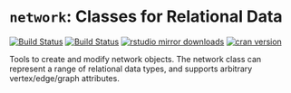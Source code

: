 # `network`:  Classes for Relational Data

[![Build Status](https://travis-ci.org/statnet/network.svg?branch=master)](https://travis-ci.org/statnet/network)
[![Build Status](https://ci.appveyor.com/api/projects/status/3l19hrwv7aamo7ed?svg=true)](https://ci.appveyor.com/project/statnet/network)
[![rstudio mirror downloads](http://cranlogs.r-pkg.org/badges/network?color=2ED968)](http://cranlogs.r-pkg.org/)
[![cran version](http://www.r-pkg.org/badges/version/network)](https://cran.r-project.org/package=network)

Tools to create and modify network objects.  The network class can represent a range of relational data types, and supports arbitrary vertex/edge/graph attributes.
